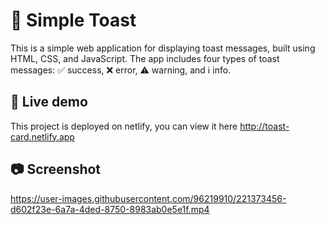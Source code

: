 # 🍞 Simple Toast
This is a simple web application for displaying toast messages, built using HTML, CSS, and JavaScript. The app includes four types of toast messages: ✅ success, ❌ error, ⚠️ warning, and ℹ️ info.

## 🚀 Live demo
This project is deployed on netlify, you can view it here http://toast-card.netlify.app

## 📷 Screenshot

https://user-images.githubusercontent.com/96219910/221373456-d602f23e-6a7a-4ded-8750-8983ab0e5e1f.mp4

